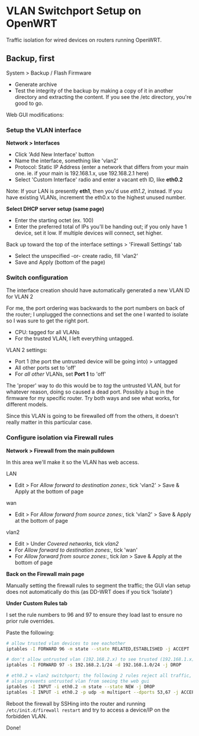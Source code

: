 # VLAN Switchport Setup on OpenWRT

Traffic isolation for wired devices on routers running OpenWRT.

## Backup, first
System > Backup / Flash Firmware
- Generate archive
- Test the integrity of the backup by making a copy of it in another directory and extracting the content.  If you see the /etc directory, you're good to go.

Web GUI modifications:

### Setup the VLAN interface
**Network > Interfaces**
- Click 'Add New Interface' button
- Name the interface, something like 'vlan2'
- Protocol: Static IP Address (enter a network that differs from your main one.  ie. if your main is 192.168.1.x, use 192.168.2.1 here)
- Select 'Custom Interface' radio and enter a vacant eth ID, like **eth0.2**

Note: If your LAN is presently **eth1**, then you'd use *eth1.2*, instead.  If you have existing VLANs, increment the eth0.x to the highest unused number.

**Select DHCP server setup (same page)**

- Enter the starting octet (ex. 100)
- Enter the preferred total of IPs you'll be handing out; if you only have 1 device, set it low.  If multiple devices will connect, set higher.

Back up toward the top of the interface settings > 'Firewall Settings' tab

- Select the unspecified -or- create radio, fill 'vlan2'
- Save and Apply (bottom of the page)

### Switch configuration
The interface creation should have automatically generated a new VLAN ID for VLAN 2

For me, the port ordering was backwards to the port numbers on back of the router; I unplugged the connections and set the one I wanted to isolate so I was sure to get the right port.

- CPU: tagged for all VLANs
- For the trusted VLAN, I left everything untagged.

VLAN 2 settings:
- Port 1 (the port the untrusted device will be going into) > untagged
- All other ports set to 'off'
- For *all other* VLANs, set **Port 1** to 'off'

The 'proper' way to do this would be to *tag* the untrusted VLAN, but for whatever reason, doing so caused a dead port.  Possibly a bug in the firmware for my specific router.  Try both ways and see what works, for different models.

Since this VLAN is going to be firewalled off from the others, it doesn't really matter in this particular case.

### Configure isolation via Firewall rules
**Network > Firewall from the main pulldown**

In this area we'll make it so the VLAN has web access.

LAN
- Edit > For *Allow forward to destination zones:*, tick 'vlan2' > Save & Apply at the bottom of page


wan
- Edit > For *Allow forward from source zones:*, tick 'vlan2' > Save & Apply at the bottom of page

vlan2
- Edit > Under *Covered networks*, tick *vlan2*
- For *Allow forward to destination zones:*, tick 'wan'
- For *Allow forward from source zones:*, tick *lan* > Save & Apply at the bottom of page

**Back on the Firewall main page**

Manually setting the firewall rules to segment the traffic; the GUI vlan setup does not automatically do this (as DD-WRT does if you tick 'Isolate')

**Under Custom Rules tab**

I set the rule numbers to 96 and 97 to ensure they load last to ensure no prior rule overrides.

Paste the following:
```bash
# allow trusted vlan devices to see eachother
iptables -I FORWARD 96 -m state --state RELATED,ESTABLISHED -j ACCEPT

# don't allow untrusted vlan (192.168.2.x) to see trusted (192.168.1.x)
iptables -I FORWARD 97 -s 192.168.2.1/24 -d 192.168.1.0/24 -j DROP

# eth0.2 = vlan2 switchport; the following 2 rules reject all traffic, short of dns (port 53), dhcp (port 67)
# also prevents untrusted vlan from seeing the web gui
iptables -I INPUT -i eth0.2 -m state --state NEW -j DROP
iptables -I INPUT -i eth0.2 -p udp -m multiport --dports 53,67 -j ACCEPT
```

Reboot the firewall by SSHing into the router and running `/etc/init.d/firewall restart` and try to access a device/IP on the forbidden VLAN.

Done!
